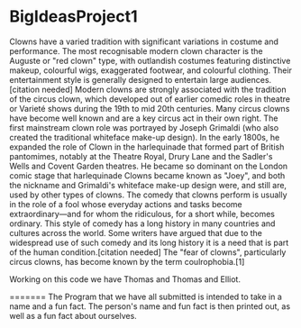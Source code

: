 # BigIdeasProject1
Clowns have a varied tradition with significant variations in costume and performance. The most recognisable modern clown character is the Auguste or "red clown" type, with outlandish costumes featuring distinctive makeup, colourful wigs, exaggerated footwear, and colourful clothing. Their entertainment style is generally designed to entertain large audiences.[citation needed]  Modern clowns are strongly associated with the tradition of the circus clown, which developed out of earlier comedic roles in theatre or Varieté shows during the 19th to mid 20th centuries.  Many circus clowns have become well known and are a key circus act in their own right. The first mainstream clown role was portrayed by Joseph Grimaldi (who also created the traditional whiteface make-up design). In the early 1800s, he expanded the role of Clown in the harlequinade that formed part of British pantomimes, notably at the Theatre Royal, Drury Lane and the Sadler's Wells and Covent Garden theatres. He became so dominant on the London comic stage that harlequinade Clowns became known as "Joey", and both the nickname and Grimaldi's whiteface make-up design were, and still are, used by other types of clowns.  The comedy that clowns perform is usually in the role of a fool whose everyday actions and tasks become extraordinary—and for whom the ridiculous, for a short while, becomes ordinary. This style of comedy has a long history in many countries and cultures across the world. Some writers have argued that due to the widespread use of such comedy and its long history it is a need that is part of the human condition.[citation needed]  The "fear of clowns", particularly circus clowns, has become known by the term coulrophobia.[1]

Working on this code we have Thomas and Thomas and Elliot.

=======
The Program that we have all submitted is intended to take in a name and a fun fact. The person's name and fun fact is then printed out, as well as a fun fact about ourselves.
